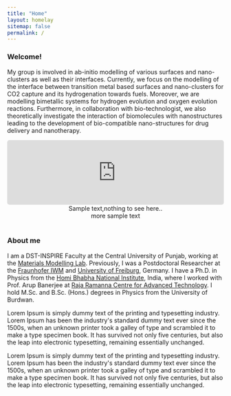 ```yaml
---
title: "Home"
layout: homelay
sitemap: false
permalink: /
---
```


### Welcome!

My group is involved in ab-initio modelling of various surfaces and nano-clusters as well as their interfaces. Currently, we focus on the modelling of the interface between transition metal based surfaces and nano-clusters for CO2 capture and its hydrogenation towards fuels. Moreover, we are modelling bimetallic systems for hydrogen evolution and oxygen evolution reactions. Furthermore, in collaboration with bio-technologist, we also theoretically investigate the interaction of biomolecules with nanostructures leading to the development of bio-compatible nano-structures for drug delivery and nanotherapy.

<div class="container">
<div class="row">
<center>
<iframe src="https://player.vimeo.com/video/728795560?autoplay=1&loop=1&autopause=0&muted=1&quality=360p&background=1" width="100%" style="border-style:solid;border-radius:5px;" frameborder="0" allow="autoplay"></iframe>
Sample text,nothing to see here.. <br/>
more sample text
</center>
</div>
</div>
<br/>

### About me

I am a DST-INSPIRE Faculty at the Central University of Punjab, working at the <a href="http://mme-428.ga/" target="_blank">Materials Modelling Lab</a>.
Previously, I was a Postdoctoral Researcher at the <a href="https://www.iwm.fraunhofer.de/en.html" target="_blank">Fraunhofer IWM</a> and <a href="https://uni-freiburg.de/en/" target="_blank">University of Freiburg</a>, Germany.
I have a Ph.D. in Physics from the <a href="http://hnbi.ac.in" target="_blank">Homi Bhabha National Institute</a>, India, where I worked with Prof. Arup Banerjee at <a href="https://rrcat.gov.in" target="_blank">Raja Ramanna Centre for Advanced Technology</a>.
I hold M.Sc. and B.Sc. (Hons.) degrees in Physics from the University of Burdwan. <br>

Lorem Ipsum is simply dummy text of the printing and typesetting industry. Lorem Ipsum has been the industry's standard dummy text ever since the 1500s, when an unknown printer took a galley of type and scrambled it to make a type specimen book. It has survived not only five centuries, but also the leap into electronic typesetting, remaining essentially unchanged.<br>

Lorem Ipsum is simply dummy text of the printing and typesetting industry. Lorem Ipsum has been the industry's standard dummy text ever since the 1500s, when an unknown printer took a galley of type and scrambled it to make a type specimen book. It has survived not only five centuries, but also the leap into electronic typesetting, remaining essentially unchanged.
